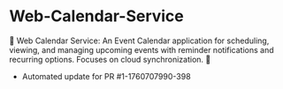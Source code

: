 # Web-Calendar-Service
📅 Web Calendar Service: An Event Calendar application for scheduling, viewing, and managing upcoming events with reminder notifications and recurring options. Focuses on cloud synchronization. 📅


- Automated update for PR #1-1760707990-398